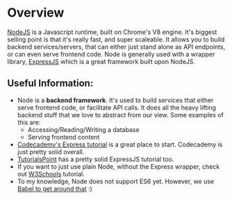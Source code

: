 # Overview

<a href="https://nodejs.org/en/">NodeJS</a> is a Javascript runtime, built on Chrome's V8 engine. It's biggest selling point is that it's really fast, and super scaleable. It allows you to build backend services/servers, that can either just stand alone as API endpoints, or can even serve frontend code.
Node is generally used with a wrapper library, <a href="https://expressjs.com/">ExpressJS</a> which is a great framework built upon NodeJS.

## Useful Information:
- Node is a <b>backend framework</b>. It's used to build services that either serve frontend code, or facilitate API calls. It does all the heavy lifting backend stuff that we love to abstract from our view. Some examples of this are:
  - Accessing/Reading/Writing a database
  - Serving frontend content
- <a href="https://www.codecademy.com/learn/learn-express">Codecademy's Express tutorial</a> is a great place to start. Codecademy is just pretty solid overall.
- <a href="https://www.tutorialspoint.com/nodejs/nodejs_express_framework.htm">TutorialsPoint</a> has a pretty solid ExpressJS tutorial too.
- If you want to just use plain Node, without the Express wrapper, check out <a href="https://www.w3schools.com/nodejs/">W3Schools</a> tutorial.
- To my knowledge, Node does not support ES6 yet. However, we use <a href="https://www.robinwieruch.de/minimal-node-js-babel-setup">Babel to get around that</a> :)
